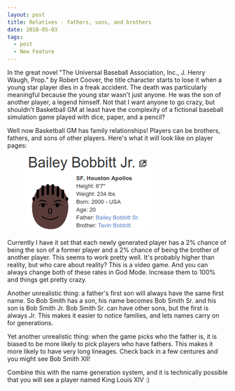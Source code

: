```yaml
---
layout: post
title: Relatives - fathers, sons, and brothers
date: 2018-05-03
tags:
  - post
  - New Feature
---
```


In the great novel "The Universal Baseball Association, Inc., J. Henry Waugh, Prop." by Robert Coover, the title character starts to lose it when a young star player dies in a freak accident. The death was particularly meaningful because the young star wasn't just anyone. He was the son of another player, a legend himself. Not that I want anyone to go crazy, but shouldn't Basketball GM at least have the complexity of a fictional baseball simulation game played with dice, paper, and a pencil?

Well now Basketball GM has family relationships! Players can be brothers, fathers, and sons of other players. Here's what it will look like on player pages:

<!--more-->

<figure><img class="img-fluid" src="/files/relatives.png" width="287" height="174" alt="Player info box, including relatives"></figure>

Currently I have it set that each newly generated player has a 2% chance of being the son of a former player and a 2% chance of being the brother of another player. This seems to work pretty well. It's probably higher than reality, but who care about reality? This is a video game. And you can always change both of these rates in God Mode. Increase them to 100% and things get pretty crazy.

Another unrealistic thing: a father's first son will always have the same first name. So Bob Smith has a son, his name becomes Bob Smith Sr. and his son is Bob Smith Jr. Bob Smith Sr. can have other sons, but the first is always Jr. This makes it easier to notice families, and lets names carry on for generations.

Yet another unrealistic thing: when the game picks who the father is, it is biased to be more likely to pick players who have fathers. This makes it more likely to have very long lineages. Check back in a few centures and you might see Bob Smith XII!

Combine this with the name generation system, and it is technically possible that you will see a player named King Louis XIV :)

